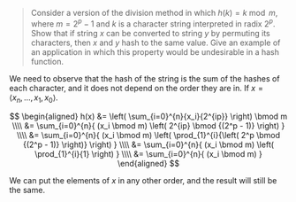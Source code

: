 > Consider a version of the division method in which $h(k) = k \bmod m$, where
> $m = 2^p - 1$ and $k$ is a character string interpreted in radix $2^p$. Show
> that if string $x$ can be converted to string $y$ by permuting its characters,
> then $x$ and $y$ hash to the same value. Give an example of an application in
> which this property would be undesirable in a hash function.

We need to observe that the hash of the string is the sum of the hashes of each
character, and it does not depend on the order they are in. If $x = \langle x_n,
\ldots, x_1, x_0 \rangle$.

$$
    \begin{aligned}
      h(x) &= \left( \sum_{i=0}^{n}{x_i}{2^{ip}} \right) \bmod m \\\\
           &= \sum_{i=0}^{n}{ (x_i \bmod m) \left( 2^{ip} \bmod {(2^p - 1)} \right) } \\\\
           &= \sum_{i=0}^{n}{ (x_i \bmod m) \left( \prod_{1}^{i}{\left( 2^p \bmod {(2^p - 1)} \right)} \right) } \\\\
           &= \sum_{i=0}^{n}{ (x_i \bmod m) \left( \prod_{1}^{i}{1} \right) } \\\\
           &= \sum_{i=0}^{n}{ (x_i \bmod m) }
    \end{aligned}
$$

We can put the elements of $x$ in any other order, and the result will still be
the same.
